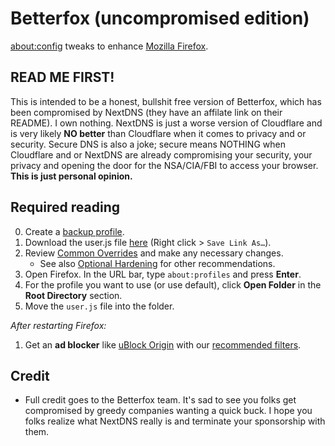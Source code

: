 # Betterfox (uncompromised edition)
[about:config](https://support.mozilla.org/en-US/kb/about-config-editor-firefox) tweaks to enhance [Mozilla Firefox](https://www.mozilla.org/en-US/firefox/new/). 

## READ ME FIRST!
This is intended to be a honest, bullshit free version of Betterfox, which has been compromised by NextDNS (they have an affilate link on their README). I own nothing. NextDNS is just a worse version of Cloudflare and is very likely **NO better** than Cloudflare when it comes to privacy and or security. Secure DNS is also a joke; secure means NOTHING when Cloudflare and or NextDNS are already compromising your security, your privacy and opening the door for the NSA/CIA/FBI to access your browser. **This is just personal opinion.**

## Required reading
0) Create a [backup profile](https://github.com/yokoffing/Betterfox/wiki/Backup).
1) Download the user.js file [here](https://raw.githubusercontent.com/yokoffing/Betterfox/main/user.js) (Right click > `Save Link As…`).
2) Review [Common Overrides](https://github.com/yokoffing/Betterfox/wiki/Common-Overrides) and make any necessary changes.
   * See also [Optional Hardening](https://github.com/yokoffing/Betterfox/wiki/Optional-Hardening) for other recommendations.
3) Open Firefox. In the URL bar, type `about:profiles` and press **Enter**.
4) For the profile you want to use (or use default), click **Open Folder** in the **Root Directory** section.
5) Move the `user.js` file into the folder.

*After restarting Firefox:*
1) Get an **ad blocker** like [uBlock Origin](https://addons.mozilla.org/blog/ublock-origin-everything-you-need-to-know-about-the-ad-blocker/) with our [recommended filters](https://github.com/yokoffing/filterlists#guidelines).


## Credit
* Full credit goes to the Betterfox team. It's sad to see you folks get compromised by greedy companies wanting a quick buck. I hope you folks realize what NextDNS really is and terminate your sponsorship with them.
